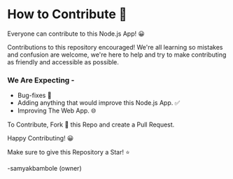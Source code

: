 # How to Contribute 🌈

Everyone can contribute to this Node.js App! 😀

Contributions to this repository encouraged! We're all learning so mistakes and confusion are welcome, we're here to help and try to make contributing as friendly and accessible as possible. 

### We Are Expecting - 

- Bug-fixes 🐞
- Adding anything that would improve this Node.js App. ✅
- Improving The Web App. 🌐

To Contribute, Fork 🍴 this Repo and create a Pull Request. 

Happy Contributing! 😀

Make sure to give this Repository a Star! ⭐

-samyakbambole (owner)
